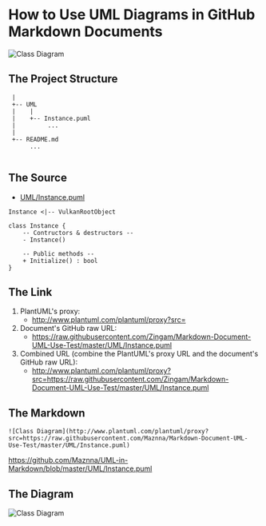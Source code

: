 How to Use UML Diagrams in GitHub Markdown Documents
====

[comment]: # ( Taken from: https://stackoverflow.com/a/32771815/1474291 )

![Class Diagram](http://www.plantuml.com/plantuml/proxy?src=https://raw.githubusercontent.com/Maznna/Markdown-Document-UML-Use-Test/master/UML/Instance.puml)

The Project Structure
----

```
 |
 +-- UML
 |    |
 |    +-- Instance.puml
 |         ...    
 |
 +-- README.md
      ...
        
```

The Source
----

* [UML/Instance.puml][1]

[1]: https://github.com/Zingam/UML-in-Markdown/blob/master/UML/Instance.puml

```
Instance <|-- VulkanRootObject

class Instance {
    -- Contructors & destructors --
    - Instance()
    
    -- Public methods --
    + Initialize() : bool
}
```

The Link
----

1. PlantUML's proxy:
    * http://www.plantuml.com/plantuml/proxy?src=
2. Document's GitHub raw URL:
    * https://raw.githubusercontent.com/Zingam/Markdown-Document-UML-Use-Test/master/UML/Instance.puml
3. Combined URL (combine the PlantUML's proxy URL and the document's GitHub raw URL):
    * http://www.plantuml.com/plantuml/proxy?src=https://raw.githubusercontent.com/Zingam/Markdown-Document-UML-Use-Test/master/UML/Instance.puml

The Markdown
----

```
![Class Diagram](http://www.plantuml.com/plantuml/proxy?src=https://raw.githubusercontent.com/Maznna/Markdown-Document-UML-Use-Test/master/UML/Instance.puml)
```
https://github.com/Maznna/UML-in-Markdown/blob/master/UML/Instance.puml

The Diagram
----

![Class Diagram](http://www.plantuml.com/plantuml/proxy?src=https://raw.githubusercontent.com/Maznna/UML-in-Markdown/master/UML/Instance.puml)

